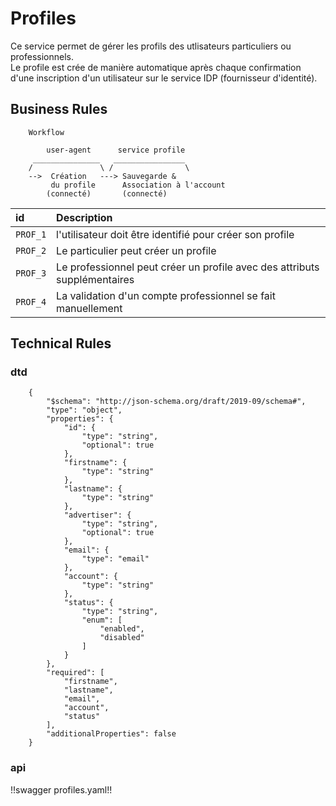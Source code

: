# Profiles

Ce service permet de gérer les profils des utlisateurs particuliers ou professionnels. <br/>
Le profile est crée de manière automatique après chaque confirmation d'une inscription d'un utilisateur sur le service IDP (fournisseur d'identité).


## Business Rules

        Workflow
                
            user-agent      service profile
         _______________   ________________
        /               \ /                \
        -->  Création   ---> Sauvegarde &
             du profile      Association à l'account
            (connecté)	     (connecté)


| id      | Description                                                                                         |
|:--------|:----------------------------------------------------------------------------------------------------|
|`PROF_1` | l'utilisateur doit être identifié pour créer son profile                                            |
|`PROF_2` | Le particulier peut créer un profile                                                                |
|`PROF_3` | Le professionnel peut créer un profile avec des attributs supplémentaires                           |
|`PROF_4` | La validation d'un compte professionnel se fait manuellement                                        |


## Technical Rules

### dtd

        {
            "$schema": "http://json-schema.org/draft/2019-09/schema#",
            "type": "object",
            "properties": {
                "id": {
                    "type": "string",
                    "optional": true
                },
                "firstname": {
                    "type": "string"
                },
                "lastname": {
                    "type": "string"
                },
                "advertiser": {
                    "type": "string",
                    "optional": true
                },
                "email": {
                    "type": "email"
                },
                "account": {
                    "type": "string"
                },
                "status": {
                    "type": "string",
                    "enum": [
                        "enabled",
                        "disabled"
                    ]
                }
            },
            "required": [
                "firstname",
                "lastname",
                "email",
                "account",
                "status"
            ],
            "additionalProperties": false
        }

### api

!!swagger profiles.yaml!!